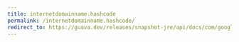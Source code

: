 ```yaml
---
title: internetdomainname.hashcode
permalink: /internetdomainname.hashcode/
redirect_to: https://guava.dev/releases/snapshot-jre/api/docs/com/google/common/net/InternetDomainName.html#hashCode--
---
```

